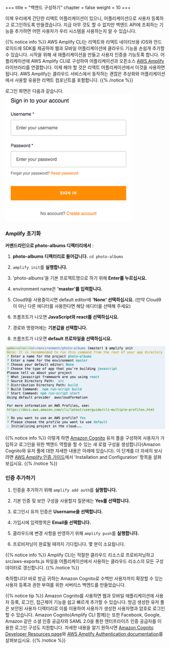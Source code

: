 +++
title = "백엔드 구성하기"
chapter = false
weight = 10
+++

이제 우리에게 간단한 리액트 어플리케이션이 있으니, 어플리케이션으로 사용자 등록하고 로그인하도록 만들겠습니다. 지금 아무 것도 할 수 없지만 백엔드 API에 조회하는 기능을 추가하면 어떤 사용자가 우리 시스템을 사용하는지 알 수 있습니다.

{{% notice info %}}
AWS Amplify CLI는 리엑트와 리엑트 네이티브용 iOS와 안드로이드에 SDK를 제공하여 웹과 모바일 어플리케이션에 클라우드 기능을 손쉽게 추가할 수 있습니다. 시작을 위해 새 애플리케이션을 만들고 사용자 인증을 가능토록 합니다. 어플리케이션에 AWS Amplify CLI로 구성하여 어플리케이션과 오픈소스 [AWS Amplify](https://aws-amplify.github.io/) 라이브러리를 연결합니다. 이제 해야 할 것은 리액트 어플리케이션에서 이것을  사용하면 됩니다. AWS Amplify는 클라우드 서비스에서 동작하는 괜찮은 추상화와 어플리케이션에서 사용할 유용한 리액트 컴포넌트를 포함합니다.
{{% /notice %}}

로그인 화면은 다음과 같습니다.
![Here's what the sign-in screen looks like](/images/app-signin-screen.png?classes=border)

### Amplify 초기화

**커맨드라인으로 photo-albums 디렉터리에서** :

1. **photo-albums 디렉터리로 들어갑니다.** `cd photo-albums`

1. `amplify init`를 **실행합니다.**

1. 'photo-albums'을 기본 프로젝트명으로 하기 위해 **Enter를 누르십시요.**

1. environment name은 **'master'를 입력합니다.**

1. Cloud9을 사용중이시면 default editor에 **'None' 선택하십시요.** (만약 Cloud9이 아닌 다른 에디터를 사용한다면 해당 에디터를 선택해 주세요)

1. 프롬프트가 나오면 **JavaScript와 react를 선택하십시요.**

1. 경로와 명령어에는 **기본값을 선택합니다.**

1. 프롬프트가 나오면 **default 프로파일을 선택하십시요.**

![amplify init](/images/amplify_init.png)

{{% notice info %}}
이렇게 하면 [Amazon Cognito](https://aws.amazon.com/cognito/) 유저 풀을 구성하여 사용자가 가입하고 로그인을 위한 백엔드 역할을 할 수 있는 새 로컬 구성을 생성합니다(Amazon Cognito와 유저 풀에 대한 자세한 내용은 아래에 있습니다). 이 단계를 더 자세히 보시려면 [AWS Amplify 인증 가이드](https://aws-amplify.github.io/amplify-js/media/authentication_guide.html)에서 'Installation and Configuration' 항목을 살펴보십시요.
{{% /notice %}}

### 인증 추가하기

1. 인증을 추가하기 위해 `amplify add auth`를 **실행합니다.**

1. 기본 인증 및 보안 구성을 사용할지 질문에는 **Yes를 선택합니다.**

1. 로그인시 유저 인증은 **Username을 선택합니다.**

1. 가입시에 입력항목은 **Email을 선택합니다.**

1. 클라우드에 변경 사항을 반영하기 위해 `amplify push`를 **실행합니다.**

1. 프로비저닝이 완료될 때까지 기다립니다. 몇 분이 소요됩니다.

{{% notice info %}}
Amplify CLI는 적절한 클라우드 리소스로 프로비저닝하고 src/aws-exports.js 파일을 어플리케이션에서 사용하는 클라우드 리소스의 모든 구성 데이터로 갱신합니다.
{{% /notice %}}

축하합니다! 바로 방금 귀하는 Amazon Cognito로 수백만 사용자까지 확장할 수 있는 사용자 등록과 권한 부여를 위한 서버리스 백엔드를 만들었습니다.

{{% notice tip %}}
Amazon Cognito를 사용하면 웹과 모바일 애플리케이션에 사용자 등록, 로그인, 접근제어 기능을 쉽고 빠르게 추가할 수 있습니다. 방금 생성한 유저 풀은 보안된 사용자 디렉터리로 이를 이용하여 사용자가 생성한 사용자명과 암호로 로그인할 수 있습니다. Amazon Cognito(Amplify CLI 함께)는 또한 Facebook, Google, Amazon 같은 소셜 인증 공급자와 SAML 2.0을 통한 엔터프라이즈 인증 공급자를 이용한 로그인 구성도 지원합니다. 자세한 내용을 알기 원하시면 [Amazon Cognito Developer Resources page](https://aws.amazon.com/cognito/dev-resources/)와 [AWS Amplify Authentication documentation](https://aws-amplify.github.io/amplify-js/media/authentication_guide#federated-identities-social-sign-in)를 살펴보십시요.
{{% /notice %}}